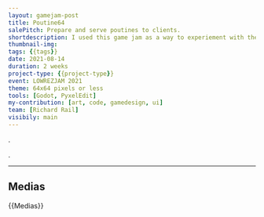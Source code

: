 ```yaml
---
layout: gamejam-post
title: Poutine64
salePitch: Prepare and serve poutines to clients.
shortdescription: I used this game jam as a way to experiement with the Godot game engine.
thumbnail-img: 
tags: {{tags}}
date: 2021-08-14
duration: 2 weeks
project-type: {{project-type}}
event: LOWREZJAM 2021
theme: 64x64 pixels or less
tools: [Godot, PyxelEdit]
my-contribution: [art, code, gamedesign, ui]
team: [Richard Rail]
visibily: main
---
```


.

.

***
## Medias

{{Medias}}